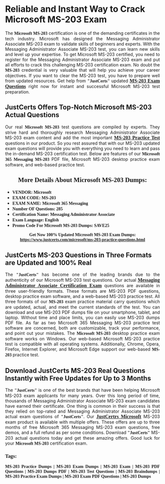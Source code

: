 <h1><strong>Reliable and Instant Way to Crack Microsoft MS-203 Exam</strong></h1>

<p style="text-align: justify;">The <span style="font-family:Georgia,serif;"><strong>Microsoft MS-203</strong></span> certification is one of the demanding certificates in the tech industry. Microsoft has designed the Messaging Administrator Associate MS-203 exam to validate skills of beginners and experts. With the Messaging Administrator Associate MS-203 test, you can learn new skills and level up your expertise. To get Microsoft MS-203 certified, you need to register for the Messaging Administrator Associate MS-203 exam and put all efforts to crack this challenging MS-203 certification exam. No doubt the <span style="font-family:Georgia,serif;"><strong> MS-203</strong></span> credential is very valuable that will help you achieve your career objectives. If you want to clear the MS-203 test, you have to prepare well from updated resources. Get help from <span style="font-size:14px;"><span style="font-family:Georgia,serif;"><strong>"JustCerts"</strong></span></span> updated <a href="https://www.justcerts.com/microsoft/ms-203-practice-questions.html"><span style="font-size:16px;"><span style="font-family:Georgia,serif;"><strong>MS-203 Exam Questions</strong></span></span></a> right now for instant and successful Microsoft MS-203 test preparation.</p>

<h2><strong>JustCerts Offers Top-Notch Microsoft MS-203 Actual Questions </strong></h2>

<p style="text-align: justify;">Our real <span style="font-family:Georgia,serif;"><strong>Microsoft MS-203</strong></span> test questions are compiled by experts. They strive hard and thoroughly research Messaging Administrator Associate MS-203 exam content and add the most important <a href="https://www.justcerts.com/microsoft/ms-203-practice-questions.html"><span style="font-size:16px;"><span style="font-family:Georgia,serif;"><strong>MS-203 Practice Test</strong></span></span></a> questions in our product. So you rest assured that with our MS-203 updated exam questions will provide you with everything you need to learn and pass the in-demand MS-203 certification test. Below are features of our <span style="font-family:Georgia,serif;"><strong>Microsoft 365 Messaging MS-203</strong></span> PDF file, Microsoft MS-203 desktop practice exam software, and web-based practice test.</p>

<h2 style="text-align: center;"><strong><span style="font-family:Georgia,serif;">More Details About Microsoft MS-203 Dumps:</span></strong></h2>

<ul>
	<li style="text-align: justify;"><span style="font-size:14px;"><span style="font-family:Georgia,serif;"><strong>VENDOR: Microsoft</strong></span></span></li>
	<li style="text-align: justify;"><span style="font-size:14px;"><span style="font-family:Georgia,serif;"><strong>EXAM CODE: MS-203</strong></span></span></li>
	<li style="text-align: justify;"><span style="font-size:14px;"><span style="font-family:Georgia,serif;"><strong>EXAM NAME: Microsoft 365 Messaging</strong></span></span></li>
	<li style="text-align: justify;"><span style="font-size:14px;"><span style="font-family:Georgia,serif;"><strong>Number OF Questions: 285</strong></span></span></li>
	<li style="text-align: justify;"><span style="font-size:14px;"><span style="font-family:Georgia,serif;"><strong>Certification Name: Messaging Administrator Associate</strong></span></span></li>
	<li style="text-align: justify;"><span style="font-size:14px;"><span style="font-family:Georgia,serif;"><strong>Exam Language: English</strong></span></span></li>
	<li style="text-align: justify;"><span style="font-size:14px;"><span style="font-family:Georgia,serif;"><strong>Promo Code For Microsoft MS-203 Dumps: SAVE25</strong></span></span></li>
</ul>

<p style="text-align: center;"><strong><span style="font-family:Georgia,serif;"><span style="font-size:14px;">Get Now 100% Updated Microsoft MS-203 Exam Dumps:</span> <a href="https://www.justcerts.com/microsoft/ms-203-practice-questions.html">https://www.justcerts.com/microsoft/ms-203-practice-questions.html</a></span></strong></p>

<h2><strong>JustCerts MS-203 Questions in Three Formats are Updated and 100% Real</strong></h2>

<p style="text-align: justify;">The <span style="font-size:14px;"><span style="font-family:Georgia,serif;"><strong>"JustCerts"</strong></span></span> has become one of the leading brands due to the authenticity of our Microsoft MS-203 test questions. Our actual <a href="https://www.justcerts.com/microsoft/messaging-administrator-associate-certification-exams.html"><span style="font-size:16px;"><span style="font-family:Georgia,serif;"><strong>Messaging Administrator Associate Certification Exam</strong></span></span></a> questions are available in three user-friendly formats. These formats are MS-203 PDF questions, desktop practice exam software, and a web-based MS-203 practice test. All three formats of our <strong><span style="font-family:Georgia,serif;"> MS-203</span></strong> exam practice material carry questions which are updated, actual, and meet the current standards of the test. You can download and use MS-203 PDF dumps file on your smartphone, tablet, and laptop. Without time and place limits, you can easily use MS-203 dumps PDF file. As far as two Microsoft 365 Messaging MS-203 practice test software are concerned, both are customizable, track your performance, and point out your mistakes. The <span style="font-family:Georgia,serif;"><strong>Microsoft MS-203</strong></span> desktop practice exam software works on Windows. Our web-based Microsoft MS-203 practice test is compatible with all operating systems. Additionally, Chrome, Opera, Firefox, Internet Explorer, and Microsoft Edge support our web-based <span style="font-family:Georgia,serif;"><strong>MS-203 </strong></span> practice test.</p>

<h2><strong>Download JustCerts MS-203 Real Questions Instantly with Free Updates for Up to 3 Months</strong></h2>

<p style="text-align: justify;">The <span style="font-family:Georgia,serif;"><span style="font-size:14px;"><strong>"JustCerts"</strong></span></span> is one of the best brands that have been helping Microsoft MS-203 exam applicants for many years. Over this long period of time, thousands of Messaging Administrator Associate MS-203 exam candidates have earned their certificate. One thing is common in their success is that they relied on top-rated and Messaging Administrator Associate MS-203 actual exam questions of <span style="font-family:Georgia,serif;"><span style="font-size:14px;"><strong>"JustCerts"</strong></span></span>. Our <a href="https://www.justcerts.com/microsoft-certification-exams.html"><span style="font-size:16px;"><span style="font-family:Georgia,serif;"><strong>JustCertrs Microsoft</strong></span></span></a> MS-203 exam product is available with multiple offers. These offers are up to three months of free Microsoft 365 Messaging MS-203 exam questions, free demos, and a full refund as per some conditions. Download <span style="font-family:Georgia,serif;"><span style="font-size:14px;"><strong>"JustCerts"</strong></span></span> MS-203 actual questions today and get these amazing offers. Good luck for your <span style="font-family:Georgia,serif;"><strong>Microsoft MS-203</strong></span> certification exam.</p>

<h3 style="text-align: justify;"><span style="font-family:Georgia,serif;"><strong>Tags:</strong></span></h3>

<p style="text-align: justify;"><span style="font-family:Georgia,serif;"><strong>MS-203 Practice Dumps | MS-203 Exam Dumps | MS-203 Exam | MS-203 PDF Questions | MS-203 Dumps PDF | MS-203 Test Questions | MS-203 Braindumps | MS-203 Practice Exam Dumps | MS-203 Exam PDF Questions | MS-203 Dumps</strong></span></p>
